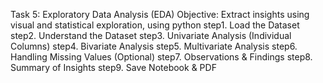 Task 5: Exploratory Data Analysis (EDA)
Objective: Extract insights using visual and statistical exploration, using python
step1. Load the Dataset
step2. Understand the Dataset
step3. Univariate Analysis (Individual Columns)
step4. Bivariate Analysis
step5. Multivariate Analysis
step6. Handling Missing Values (Optional)
step7. Observations & Findings
step8. Summary of Insights
step9. Save Notebook & PDF
